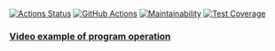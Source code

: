 [![Actions Status](https://github.com/Utrian/python-project-50/workflows/hexlet-check/badge.svg)](https://github.com/Utrian/python-project-50/actions)
[![GitHub Actions](https://github.com/Utrian/python-project-50/actions/workflows/pyci.yml/badge.svg)](https://github.com/Utrian/python-project-50/actions/workflows/pyci.yml)
[![Maintainability](https://api.codeclimate.com/v1/badges/d7f5da7657fe940d6af3/maintainability)](https://codeclimate.com/github/Utrian/python-project-50/maintainability)
[![Test Coverage](https://api.codeclimate.com/v1/badges/d7f5da7657fe940d6af3/test_coverage)](https://codeclimate.com/github/Utrian/python-project-50/test_coverage)


### [Video example of program operation](https://asciinema.org/a/4UOODJn7h4motEJQQlMXuwScV)
